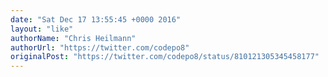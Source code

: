 ```yaml
---
date: "Sat Dec 17 13:55:45 +0000 2016"
layout: "like"
authorName: "Chris Heilmann"
authorUrl: "https://twitter.com/codepo8"
originalPost: "https://twitter.com/codepo8/status/810121305345458177"
---
```

